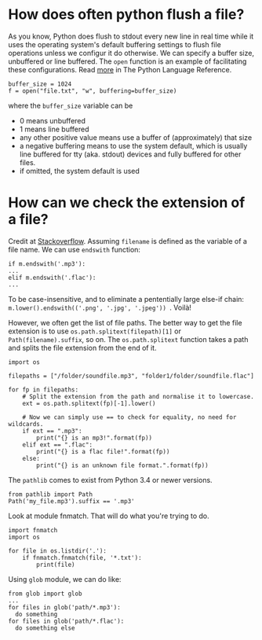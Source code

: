 # How does often python flush a file?

As you know, Python does flush to stdout every new line in real time while it uses the operating system's default buffering settings to flush file operations unless we configur it do otherwise. We can specify a buffer size, unbuffered or line buffered. The `open` function is an example of facilitating these configurations. Read [more](http://docs.python.org/library/functions.html#open) in The Python Language Reference.
```
buffer_size = 1024
f = open("file.txt", "w", buffering=buffer_size)
```
where the `buffer_size` variable can be
* 0 means unbuffered
* 1 means line buffered
* any other positive value means use a buffer of (approximately) that size
* a negative buffering means to use the system default, which is usually line buffered for tty (aka. stdout) devices and fully buffered for other files.
* if omitted, the system default is used

# How can we check the extension of a file?
Credit at [Stackoverflow](https://stackoverflow.com/questions/5899497/how-can-i-check-the-extension-of-a-file). Assuming `filename` is defined as the variable of a file name. We can use `endswith` function:
```
if m.endswith('.mp3'):
...
elif m.endswith('.flac'):
...
```

To be case-insensitive, and to eliminate a pententially large else-if chain: `m.lower().endswith(('.png', '.jpg', '.jpeg'))
`. Voilà!

However, we often get the list of file paths. The better way to get the file extension is to use `os.path.splitext(filepath)[1]` or `Path(filename).suffix`, so on. The `os.path.splitext` function takes a path and splits the file extension from the end of it.
```
import os

filepaths = ["/folder/soundfile.mp3", "folder1/folder/soundfile.flac"]

for fp in filepaths:
    # Split the extension from the path and normalise it to lowercase.
    ext = os.path.splitext(fp)[-1].lower()

    # Now we can simply use == to check for equality, no need for wildcards.
    if ext == ".mp3":
        print("{} is an mp3!".format(fp))
    elif ext == ".flac":
        print("{} is a flac file!".format(fp))
    else:
        print("{} is an unknown file format.".format(fp))
```

The `pathlib` comes to exist from Python 3.4 or newer versions.
```
from pathlib import Path
Path('my_file.mp3').suffix == '.mp3'
```

Look at module fnmatch. That will do what you're trying to do.
```
import fnmatch
import os

for file in os.listdir('.'):
    if fnmatch.fnmatch(file, '*.txt'):
        print(file)
```

Using `glob` module, we can do like:
```
from glob import glob
...
for files in glob('path/*.mp3'): 
  do something
for files in glob('path/*.flac'): 
  do something else
```